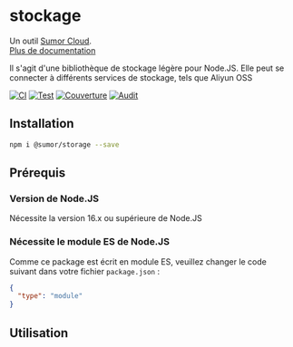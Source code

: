 # stockage

Un outil [Sumor Cloud](https://sumor.cloud).  
[Plus de documentation](https://sumor.cloud/storage)

Il s'agit d'une bibliothèque de stockage légère pour Node.JS.
Elle peut se connecter à différents services de stockage, tels que Aliyun OSS

[![CI](https://github.com/sumor-cloud/storage/actions/workflows/ci.yml/badge.svg)](https://github.com/sumor-cloud/storage/actions/workflows/ci.yml)
[![Test](https://github.com/sumor-cloud/storage/actions/workflows/ut.yml/badge.svg)](https://github.com/sumor-cloud/storage/actions/workflows/ut.yml)
[![Couverture](https://github.com/sumor-cloud/storage/actions/workflows/coverage.yml/badge.svg)](https://github.com/sumor-cloud/storage/actions/workflows/coverage.yml)
[![Audit](https://github.com/sumor-cloud/storage/actions/workflows/audit.yml/badge.svg)](https://github.com/sumor-cloud/storage/actions/workflows/audit.yml)

## Installation

```bash
npm i @sumor/storage --save
```

## Prérequis

### Version de Node.JS

Nécessite la version 16.x ou supérieure de Node.JS

### Nécessite le module ES de Node.JS

Comme ce package est écrit en module ES,
veuillez changer le code suivant dans votre fichier `package.json` :

```json
{
  "type": "module"
}
```

## Utilisation
